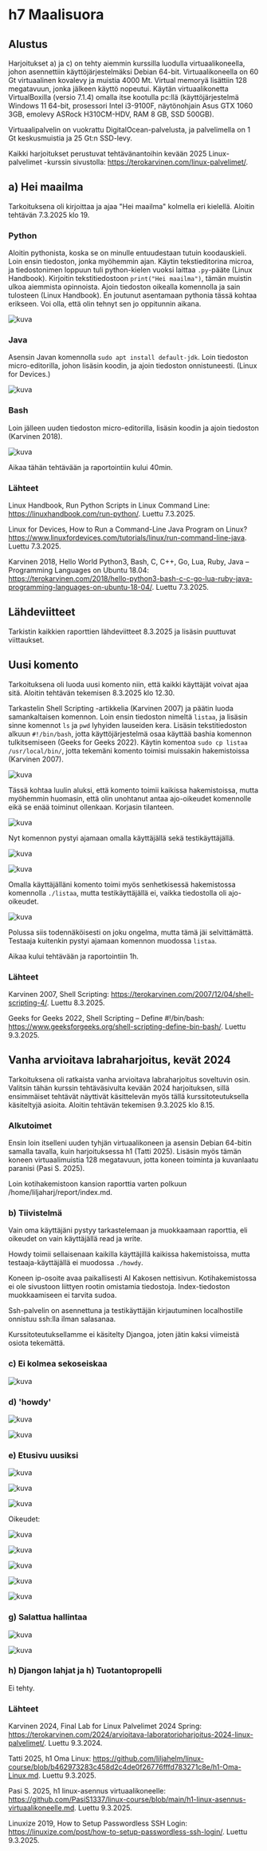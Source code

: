 # h7 Maalisuora

## Alustus

Harjoitukset a) ja c) on tehty aiemmin kurssilla luodulla virtuaalikoneella, johon asennettiin käyttöjärjestelmäksi Debian 64-bit. Virtuaalikoneella on 60 Gt virtuaalinen kovalevy ja muistia 4000 Mt. Virtual memoryä lisättiin 128 megatavuun, jonka jälkeen käyttö nopeutui. Käytän virtuaalikonetta VirtualBoxilla (versio 7.1.4) omalla itse kootulla pc:llä (käyttöjärjestelmä Windows 11 64-bit, prosessori Intel i3-9100F, näytönohjain Asus GTX 1060 3GB, emolevy ASRock H310CM-HDV, RAM 8 GB, SSD 500GB).

Virtuaalipalvelin on vuokrattu DigitalOcean-palvelusta, ja palvelimella on 1 Gt keskusmuistia ja 25 Gt:n SSD-levy.

Kaikki harjoitukset perustuvat tehtävänantoihin kevään 2025 Linux-palvelimet -kurssin sivustolla: https://terokarvinen.com/linux-palvelimet/.

## a) Hei maailma

Tarkoituksena oli kirjoittaa ja ajaa "Hei maailma" kolmella eri kielellä. Aloitin tehtävän 7.3.2025 klo 19.

### Python

Aloitin pythonista, koska se on minulle entuudestaan tutuin koodauskieli. Loin ensin tiedoston, jonka myöhemmin ajan. Käytin tekstieditorina microa, ja tiedostonimen loppuun tuli python-kielen vuoksi laittaa ````.py````-pääte (Linux Handbook). Kirjoitin tekstitiedostoon ````print("Hei maailma")````, tämän muistin ulkoa aiemmista opinnoista. Ajoin tiedoston oikealla komennolla ja sain tulosteen (Linux Handbook). En joutunut asentamaan pythonia tässä kohtaa erikseen. Voi olla, että olin tehnyt sen jo oppitunnin aikana.

![kuva](https://github.com/user-attachments/assets/ca8e7bd7-a2d7-41b5-ab8f-b1b9e483bf54)


### Java

Asensin Javan komennolla ````sudo apt install default-jdk````. Loin tiedoston micro-editorilla, johon lisäsin koodin, ja ajoin tiedoston onnistuneesti. (Linux for Devices.)

![kuva](https://github.com/user-attachments/assets/ee802179-0612-4db9-b992-e26ca4403e5f)


### Bash

Loin jälleen uuden tiedoston micro-editorilla, lisäsin koodin ja ajoin tiedoston (Karvinen 2018).

![kuva](https://github.com/user-attachments/assets/f5fa6266-9b1c-4eab-9d05-a60ea24a47af)


Aikaa tähän tehtävään ja raportointiin kului 40min.

### Lähteet

Linux Handbook, Run Python Scripts in Linux Command Line: https://linuxhandbook.com/run-python/. Luettu 7.3.2025.

Linux for Devices, How to Run a Command-Line Java Program on Linux? https://www.linuxfordevices.com/tutorials/linux/run-command-line-java. Luettu 7.3.2025.

Karvinen 2018, Hello World Python3, Bash, C, C++, Go, Lua, Ruby, Java – Programming Languages on Ubuntu 18.04: https://terokarvinen.com/2018/hello-python3-bash-c-c-go-lua-ruby-java-programming-languages-on-ubuntu-18-04/. Luettu 7.3.2025.


## Lähdeviitteet

Tarkistin kaikkien raporttien lähdeviitteet 8.3.2025 ja lisäsin puuttuvat viittaukset.
 

## Uusi komento

Tarkoituksena oli luoda uusi komento niin, että kaikki käyttäjät voivat ajaa sitä. Aloitin tehtävän tekemisen 8.3.2025 klo 12.30.

Tarkastelin Shell Scripting -artikkelia (Karvinen 2007) ja päätin luoda samankaltaisen komennon. Loin ensin tiedoston nimeltä ````listaa````, ja lisäsin sinne komennot ````ls```` ja ````pwd```` lyhyiden lauseiden kera. Lisäsin tekstitiedoston alkuun ````#!/bin/bash````, jotta käyttöjärjestelmä osaa käyttää bashia komennon tulkitsemiseen (Geeks for Geeks 2022). Käytin komentoa ````sudo cp listaa /usr/local/bin/````, jotta tekemäni komento toimisi muissakin hakemistoissa (Karvinen 2007).

![kuva](https://github.com/user-attachments/assets/ad564aea-08ba-4d1a-bf23-ccc24f4858a5)

Tässä kohtaa luulin aluksi, että komento toimii kaikissa hakemistoissa, mutta myöhemmin huomasin, että olin unohtanut antaa ajo-oikeudet komennolle eikä se enää toiminut ollenkaan. Korjasin tilanteen.

![kuva](https://github.com/user-attachments/assets/9fd78b3c-0e40-4059-8684-ec66966d2b92)

Nyt komennon pystyi ajamaan omalla käyttäjällä sekä testikäyttäjällä.

![kuva](https://github.com/user-attachments/assets/5126ea3a-053d-4caa-a599-2e2b94dd7d2f)

![kuva](https://github.com/user-attachments/assets/7f627592-2200-486b-a2f0-7bfeabfc1bba)

Omalla käyttäjälläni komento toimi myös senhetkisessä hakemistossa komennolla ````./listaa````, mutta testikäyttäjällä ei, vaikka tiedostolla oli ajo-oikeudet.

![kuva](https://github.com/user-attachments/assets/0c369893-ca8a-43c9-8dcd-dc18151ff3de)

Polussa siis todennäköisesti on joku ongelma, mutta tämä jäi selvittämättä. Testaaja kuitenkin pystyi ajamaan komennon muodossa ````listaa````.

Aikaa kului tehtävään ja raportointiin 1h.


### Lähteet

Karvinen 2007, Shell Scripting: https://terokarvinen.com/2007/12/04/shell-scripting-4/. Luettu 8.3.2025.

Geeks for Geeks 2022, Shell Scripting – Define #!/bin/bash: https://www.geeksforgeeks.org/shell-scripting-define-bin-bash/. Luettu 9.3.2025.


## Vanha arvioitava labraharjoitus, kevät 2024

Tarkoituksena oli ratkaista vanha arvioitava labraharjoitus soveltuvin osin. Valitsin tähän kurssin tehtäväsivulta kevään 2024 harjoituksen, sillä ensimmäiset tehtävät näyttivät käsittelevän myös tällä kurssitoteutuksella käsiteltyjä asioita. Aloitin tehtävän tekemisen 9.3.2025 klo 8.15. 

### Alkutoimet

Ensin loin itselleni uuden tyhjän virtuaalikoneen ja asensin Debian 64-bitin samalla tavalla, kuin harjoituksessa h1 (Tatti 2025). Lisäsin myös tämän koneen virtuaalimuistia 128 megatavuun, jotta koneen toiminta ja kuvanlaatu paranisi (Pasi S. 2025).

Loin kotihakemistoon kansion raporttia varten polkuun /home/liljaharj/report/index.md.

### b) Tiivistelmä

Vain oma käyttäjäni pystyy tarkastelemaan ja muokkaamaan raporttia, eli oikeudet on vain käyttäjällä read ja write.

Howdy toimii sellaisenaan kaikilla käyttäjillä kaikissa hakemistoissa, mutta testaaja-käyttäjällä ei muodossa ````./howdy````.

Koneen ip-osoite avaa paikallisesti AI Kakosen nettisivun. Kotihakemistossa ei ole sivustoon liittyen rootin omistamia tiedostoja. Index-tiedoston muokkaamiseen ei tarvita sudoa.

Ssh-palvelin on asennettuna ja testikäyttäjän kirjautuminen localhostille onnistuu ssh:lla ilman salasanaa.

Kurssitoteutuksellamme ei käsitelty Djangoa, joten jätin kaksi viimeistä osiota tekemättä.


### c) Ei kolmea sekoseiskaa

![kuva](https://github.com/user-attachments/assets/d9f69142-6faf-4560-93c5-3357bb30e488)


### d) 'howdy'

![kuva](https://github.com/user-attachments/assets/430dc241-4382-4be9-8fb0-fe44e7939d2e)

![kuva](https://github.com/user-attachments/assets/ba83f60d-dc5c-4b7f-b472-bf4225259eaa)


### e) Etusivu uusiksi

![kuva](https://github.com/user-attachments/assets/e70a3727-dd53-47f3-9345-3ca42cbab746)

![kuva](https://github.com/user-attachments/assets/8ced9437-bdfe-4534-9bfd-3b18915e76af)

![kuva](https://github.com/user-attachments/assets/7ad1f04f-9c58-4149-bab8-8c2172bb44bc)


Oikeudet:

![kuva](https://github.com/user-attachments/assets/592f49e7-652e-4ab8-a115-fc14c8baf8fb)

![kuva](https://github.com/user-attachments/assets/a8e1b10b-88b3-42ad-9c27-818cdaef6e8b)

 
![kuva](https://github.com/user-attachments/assets/8ce88951-9edb-476b-9ec4-f05890c3a473)

![kuva](https://github.com/user-attachments/assets/55aa77c6-7195-4126-8d50-2d7445f97133)

![kuva](https://github.com/user-attachments/assets/ebcb7d73-15f1-4ced-a433-b68630542200)


### g) Salattua hallintaa


![kuva](https://github.com/user-attachments/assets/7968f78e-c220-4731-a9df-da1801143077)

![kuva](https://github.com/user-attachments/assets/de47fdcc-c579-407e-820e-2445fcaf56cd)


### h) Djangon lahjat ja h) Tuotantopropelli

Ei tehty.




### Lähteet

Karvinen 2024, Final Lab for Linux Palvelimet 2024 Spring: https://terokarvinen.com/2024/arvioitava-laboratorioharjoitus-2024-linux-palvelimet/. Luettu 9.3.2024.

Tatti 2025, h1 Oma Linux: https://github.com/liljahelm/linux-course/blob/b462973283c458d2c4de0f26776fffd783271c8e/h1-Oma-Linux.md. Luettu 9.3.2025.

Pasi S. 2025, h1 linux-asennus virtuaalikoneelle: https://github.com/PasiS1337/linux-course/blob/main/h1-linux-asennus-virtuaalikoneelle.md. Luettu 9.3.2025.

Linuxize 2019, How to Setup Passwordless SSH Login: https://linuxize.com/post/how-to-setup-passwordless-ssh-login/. Luettu 9.3.2025.

